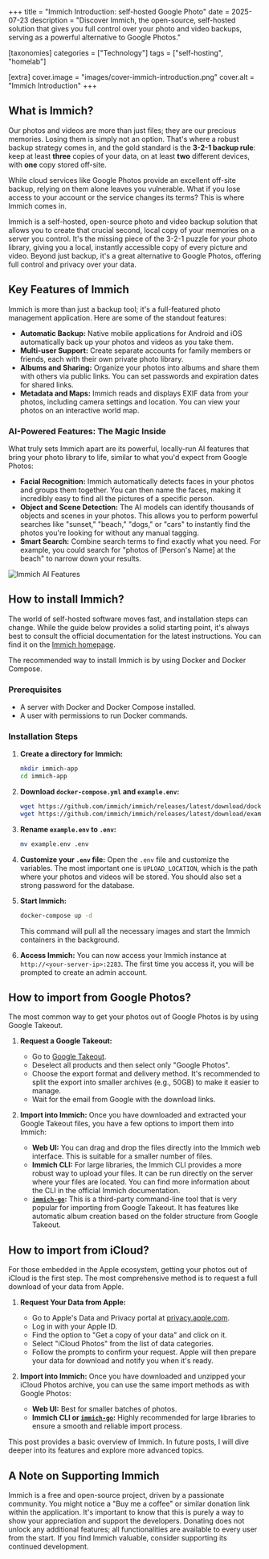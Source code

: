 +++
title = "Immich Introduction: self-hosted Google Photo"
date = 2025-07-23
description = "Discover Immich, the open-source, self-hosted solution that gives you full control over your photo and video backups, serving as a powerful alternative to Google Photos."

[taxonomies]
categories = ["Technology"]
tags = ["self-hosting", "homelab"]

[extra]
cover.image = "images/cover-immich-introduction.png"
cover.alt = "Immich Introduction"
+++

## What is Immich?

Our photos and videos are more than just files; they are our precious memories. Losing them is simply not an option. That's where a robust backup strategy comes in, and the gold standard is the **3-2-1 backup rule**: keep at least **three** copies of your data, on at least **two** different devices, with **one** copy stored off-site.

While cloud services like Google Photos provide an excellent off-site backup, relying on them alone leaves you vulnerable. What if you lose access to your account or the service changes its terms? This is where Immich comes in.

Immich is a self-hosted, open-source photo and video backup solution that allows you to create that crucial second, local copy of your memories on a server you control. It's the missing piece of the 3-2-1 puzzle for your photo library, giving you a local, instantly accessible copy of every picture and video. Beyond just backup, it's a great alternative to Google Photos, offering full control and privacy over your data.

## Key Features of Immich

Immich is more than just a backup tool; it's a full-featured photo management application. Here are some of the standout features:

-   **Automatic Backup:** Native mobile applications for Android and iOS automatically back up your photos and videos as you take them.
-   **Multi-user Support:** Create separate accounts for family members or friends, each with their own private photo library.
-   **Albums and Sharing:** Organize your photos into albums and share them with others via public links. You can set passwords and expiration dates for shared links.
-   **Metadata and Maps:** Immich reads and displays EXIF data from your photos, including camera settings and location. You can view your photos on an interactive world map.

### AI-Powered Features: The Magic Inside

What truly sets Immich apart are its powerful, locally-run AI features that bring your photo library to life, similar to what you'd expect from Google Photos:

-   **Facial Recognition:** Immich automatically detects faces in your photos and groups them together. You can then name the faces, making it incredibly easy to find all the pictures of a specific person.
-   **Object and Scene Detection:** The AI models can identify thousands of objects and scenes in your photos. This allows you to perform powerful searches like "sunset," "beach," "dogs," or "cars" to instantly find the photos you're looking for without any manual tagging.
-   **Smart Search:** Combine search terms to find exactly what you need. For example, you could search for "photos of [Person's Name] at the beach" to narrow down your results.

![Immich AI Features](/images/demo-immich-ai.png)

## How to install Immich?

The world of self-hosted software moves fast, and installation steps can change. While the guide below provides a solid starting point, it's always best to consult the official documentation for the latest instructions. You can find it on the [Immich homepage](https://immich.app).

The recommended way to install Immich is by using Docker and Docker Compose.

### Prerequisites

-   A server with Docker and Docker Compose installed.
-   A user with permissions to run Docker commands.

### Installation Steps

1.  **Create a directory for Immich:**
    ```bash
    mkdir immich-app
    cd immich-app
    ```

2.  **Download `docker-compose.yml` and `example.env`:**
    ```bash
    wget https://github.com/immich/immich/releases/latest/download/docker-compose.yml
    wget https://github.com/immich/immich/releases/latest/download/example.env
    ```

3.  **Rename `example.env` to `.env`:**
    ```bash
    mv example.env .env
    ```

4.  **Customize your `.env` file:**
    Open the `.env` file and customize the variables. The most important one is `UPLOAD_LOCATION`, which is the path where your photos and videos will be stored. You should also set a strong password for the database.

5.  **Start Immich:**
    ```bash
    docker-compose up -d
    ```

    This command will pull all the necessary images and start the Immich containers in the background.

6.  **Access Immich:**
    You can now access your Immich instance at `http://<your-server-ip>:2283`. The first time you access it, you will be prompted to create an admin account.

## How to import from Google Photos?

The most common way to get your photos out of Google Photos is by using Google Takeout.

1.  **Request a Google Takeout:**
    -   Go to [Google Takeout](https://takeout.google.com/).
    -   Deselect all products and then select only "Google Photos".
    -   Choose the export format and delivery method. It's recommended to split the export into smaller archives (e.g., 50GB) to make it easier to manage.
    -   Wait for the email from Google with the download links.

2.  **Import into Immich:**
    Once you have downloaded and extracted your Google Takeout files, you have a few options to import them into Immich:

    -   **Web UI:** You can drag and drop the files directly into the Immich web interface. This is suitable for a smaller number of files.
    -   **Immich CLI:** For large libraries, the Immich CLI provides a more robust way to upload your files. It can be run directly on the server where your files are located. You can find more information about the CLI in the official Immich documentation.
    -   **[`immich-go`](https://github.com/simulot/immich-go):** This is a third-party command-line tool that is very popular for importing from Google Takeout. It has features like automatic album creation based on the folder structure from Google Takeout.

## How to import from iCloud?

For those embedded in the Apple ecosystem, getting your photos out of iCloud is the first step. The most comprehensive method is to request a full download of your data from Apple.

1.  **Request Your Data from Apple:**
    -   Go to Apple's Data and Privacy portal at [privacy.apple.com](https://privacy.apple.com/).
    -   Log in with your Apple ID.
    -   Find the option to "Get a copy of your data" and click on it.
    -   Select "iCloud Photos" from the list of data categories.
    -   Follow the prompts to confirm your request. Apple will then prepare your data for download and notify you when it's ready.

2.  **Import into Immich:**
    Once you have downloaded and unzipped your iCloud Photos archive, you can use the same import methods as with Google Photos:

    -   **Web UI:** Best for smaller batches of photos.
    -   **Immich CLI or [`immich-go`](https://github.com/simulot/immich-go):** Highly recommended for large libraries to ensure a smooth and reliable import process.

This post provides a basic overview of Immich. In future posts, I will dive deeper into its features and explore more advanced topics.

## A Note on Supporting Immich

Immich is a free and open-source project, driven by a passionate community. You might notice a "Buy me a coffee" or similar donation link within the application. It's important to know that this is purely a way to show your appreciation and support the developers. Donating does not unlock any additional features; all functionalities are available to every user from the start. If you find Immich valuable, consider supporting its continued development.
